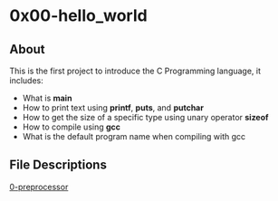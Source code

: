 # 0x00-hello_world
## About
This is the first project to introduce the C Programming language, it includes:
- What is **main**
- How to print text using **printf**, **puts**, and **putchar**
- How to get the size of a specific type using unary operator **sizeof**
- How to compile using **gcc**
- What is the default program name when compiling with gcc

## File Descriptions
[0-preprocessor](https://github.com/szbrooks2017/holbertonschool-low_level_programming/blob/main/0x00-hello_world/0-preprocessor)